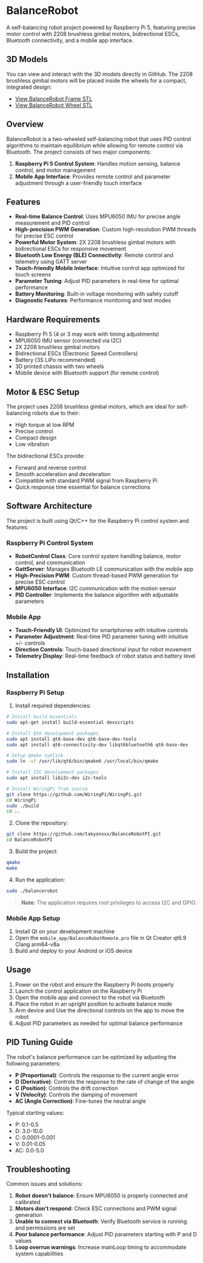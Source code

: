 # BalanceRobot

A self-balancing robot project powered by Raspberry Pi 5, featuring precise motor control with 2208 brushless gimbal motors, bidirectional ESCs, Bluetooth connectivity, and a mobile app interface.

## 3D Models

You can view and interact with the 3D models directly in GitHub. The 2208 brushless gimbal motors will be placed inside the wheels for a compact, integrated design:

- [View BalanceRobot Frame STL](https://github.com/takyonxxx/BalanceRobotPI/blob/main/stl/F2BNOQ7J839QTHL.stl)
- [View BalanceRobot Wheel STL](https://github.com/takyonxxx/BalanceRobotPI/blob/main/stl/FDFVE76J839QTI2.stl)

## Overview

BalanceRobot is a two-wheeled self-balancing robot that uses PID control algorithms to maintain equilibrium while allowing for remote control via Bluetooth. The project consists of two major components:

1. **Raspberry Pi 5 Control System**: Handles motion sensing, balance control, and motor management
2. **Mobile App Interface**: Provides remote control and parameter adjustment through a user-friendly touch interface

## Features

- **Real-time Balance Control**: Uses MPU6050 IMU for precise angle measurement and PID control
- **High-precision PWM Generation**: Custom high-resolution PWM threads for precise ESC control
- **Powerful Motor System**: 2X 2208 brushless gimbal motors with bidirectional ESCs for responsive movement
- **Bluetooth Low Energy (BLE) Connectivity**: Remote control and telemetry using GATT server
- **Touch-friendly Mobile Interface**: Intuitive control app optimized for touch screens
- **Parameter Tuning**: Adjust PID parameters in real-time for optimal performance
- **Battery Monitoring**: Built-in voltage monitoring with safety cutoff
- **Diagnostic Features**: Performance monitoring and test modes

## Hardware Requirements

- Raspberry Pi 5 (4 or 3 may work with timing adjustments)
- MPU6050 IMU sensor (connected via I2C)
- 2X 2208 brushless gimbal motors
- Bidirectional ESCs (Electronic Speed Controllers)
- Battery (3S LiPo recommended)
- 3D printed chassis with two wheels
- Mobile device with Bluetooth support (for remote control)

## Motor & ESC Setup

The project uses 2208 brushless gimbal motors, which are ideal for self-balancing robots due to their:
- High torque at low RPM
- Precise control
- Compact design
- Low vibration

The bidirectional ESCs provide:
- Forward and reverse control
- Smooth acceleration and deceleration
- Compatible with standard PWM signal from Raspberry Pi
- Quick response time essential for balance corrections

## Software Architecture

The project is built using Qt/C++ for the Raspberry Pi control system and features:

### Raspberry Pi Control System

- **RobotControl Class**: Core control system handling balance, motor control, and communication
- **GattServer**: Manages Bluetooth LE communication with the mobile app
- **High-Precision PWM**: Custom thread-based PWM generation for precise ESC control
- **MPU6050 Interface**: I2C communication with the motion sensor
- **PID Controller**: Implements the balance algorithm with adjustable parameters

### Mobile App

- **Touch-Friendly UI**: Optimized for smartphones with intuitive controls
- **Parameter Adjustment**: Real-time PID parameter tuning with intuitive +/- controls
- **Direction Controls**: Touch-based directional input for robot movement
- **Telemetry Display**: Real-time feedback of robot status and battery level

## Installation

### Raspberry Pi Setup

1. Install required dependencies:

```bash
# Install build essentials
sudo apt-get install build-essential devscripts

# Install Qt6 development packages
sudo apt install qt6-base-dev qt6-base-dev-tools
sudo apt install qt6-connectivity-dev libqt6bluetooth6 qt6-base-dev

# Setup qmake symlink
sudo ln -sf /usr/lib/qt6/bin/qmake6 /usr/local/bin/qmake

# Install I2C development packages
sudo apt install libi2c-dev i2c-tools

# Install WiringPi from source
git clone https://github.com/WiringPi/WiringPi.git
cd WiringPi
sudo ./build
cd ..
```

2. Clone the repository:

```bash
git clone https://github.com/takyonxxx/BalanceRobotPI.git
cd BalanceRobotPI
```

3. Build the project:

```bash
qmake
make
```

4. Run the application:

```bash
sudo ./balancerobot
```

> **Note**: The application requires root privileges to access I2C and GPIO.

### Mobile App Setup

1. Install Qt on your development machine
2. Open the `mobile_app/BalanceRobotRemote.pro` file in Qt Creator qt6.9 Clang arm64-v8a
3. Build and deploy to your Android or iOS device

## Usage

1. Power on the robot and ensure the Raspberry Pi boots properly
2. Launch the control application on the Raspberry Pi
3. Open the mobile app and connect to the robot via Bluetooth
4. Place the robot in an upright position to activate balance mode
5. Arm device and Use the directional controls on the app to move the robot
6. Adjust PID parameters as needed for optimal balance performance

## PID Tuning Guide

The robot's balance performance can be optimized by adjusting the following parameters:

- **P (Proportional)**: Controls the response to the current angle error
- **D (Derivative)**: Controls the response to the rate of change of the angle
- **C (Position)**: Controls the drift correction
- **V (Velocity)**: Controls the damping of movement
- **AC (Angle Correction)**: Fine-tunes the neutral angle

Typical starting values:
- P: 0.1-0.5
- D: 3.0-10.0
- C: 0.0001-0.001
- V: 0.01-0.05
- AC: 0.0-5.0

## Troubleshooting

Common issues and solutions:

1. **Robot doesn't balance**: Ensure MPU6050 is properly connected and calibrated
2. **Motors don't respond**: Check ESC connections and PWM signal generation
3. **Unable to connect via Bluetooth**: Verify Bluetooth service is running and permissions are set
4. **Poor balance performance**: Adjust PID parameters starting with P and D values
5. **Loop overrun warnings**: Increase mainLoop timing to accommodate system capabilities
